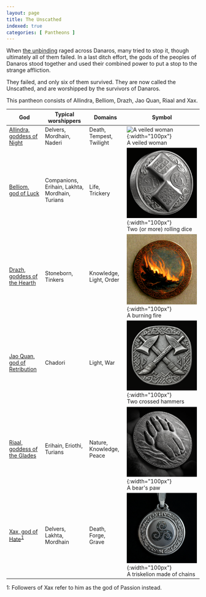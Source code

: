 ```yaml
---
layout: page
title: The Unscathed
indexed: true
categories: [ Pantheons ]
---
```


When [the unbinding](/history/the-unbinding) raged across Danaros, many tried to stop it, though ultimately all of them
failed.
In a last ditch effort, the gods of the peoples of Danaros stood together and used their combined power to put a stop to
the
strange affliction.

They failed, and only six of them survived. They are now called the Unscathed, and are worshipped by the survivors of
Danaros.

This pantheon consists of Allindra, Belliom, Drazh, Jao Quan, Riaal and Xax.

| God                                          | Typical worshippers                            | Domains                  | Symbol                                                                                                              | 
|----------------------------------------------|------------------------------------------------|--------------------------|---------------------------------------------------------------------------------------------------------------------|
| [Allindra, goddess of Night](allindra/)      | Delvers, Mordhain, Naderi                      | Death, Tempest, Twilight | ![A veiled woman](/pantheons/holy-symbols/allindra.png){:width="100px"} <br />A veiled woman                        |
| [Belliom, god of Luck](belliom/)             | Companions, Erihain, Lakhta, Mordhain, Turians | Life, Trickery           | ![Two (or more) rolling dice](/pantheons/holy-symbols/belliom.png){:width="100px"} <br />Two (or more) rolling dice |
| [Drazh, goddess of the Hearth](drazh/)       | Stoneborn, Tinkers                             | Knowledge, Light, Order  | ![A burning fire](/pantheons/holy-symbols/drazh.png){:width="100px"} <br />A burning fire                           |
| [Jao Quan, god of Retribution](jao_quan/)    | Chadori                                        | Light, War               | ![Two crossed hammers](/pantheons/holy-symbols/jao_quan.png){:width="100px"} <br />Two crossed hammers              |
| [Riaal, goddess of the Glades](riaal/)       | Erihain, Eriothi, Turians                      | Nature, Knowledge, Peace | ![A bear's paw](/pantheons/holy-symbols/riaal.png){:width="100px"} <br />A bear's paw                               |
| [Xax, god of Hate](xax/)<sup>[1](#xax)</sup> | Delvers, Lakhta, Mordhain                      | Death, Forge, Grave      | ![A triskelion made of chains](/pantheons/holy-symbols/xax.png){:width="100px"} <br/> A triskelion made of chains   |

<a name="xax">1</a>: Followers of Xax refer to him as the god of Passion instead.
